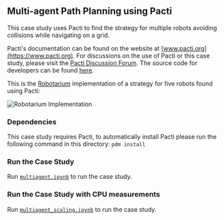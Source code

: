 ## Multi-agent Path Planning using Pacti

This case study uses Pacti to find the strategy for multiple robots avoiding collisions while navigating on a grid.

Pacti's documentation can be found on the website at [www.pacti.org](https://www.pacti.org). For discussions on the use of Pacti or this case study, please visit the [Pacti Discussion Forum](https://github.com/orgs/pacti-org/discussions).
The source code for developers can be found [here](https://github.com/pacti-org/pacti).

This is the [Robotarium](https://www.robotarium.gatech.edu) implementation of a strategy for five robots found using Pacti:

![Robotarium Implementation](https://github.com/pacti-org/media/blob/main/case_studies/multiagent_coordination/robotarium.gif?raw=true)

### Dependencies
This case study requires Pacti, to automatically install Pacti please run the following command in this directory:
```pdm install```

### Run the Case Study

Run [`multiagent.ipynb`](multiagent.ipynb) to run the case study.

### Run the Case Study with CPU measurements

Run [`multiagent_scaling.ipynb`](multiagent_scaling.ipynb) to run the case study.
